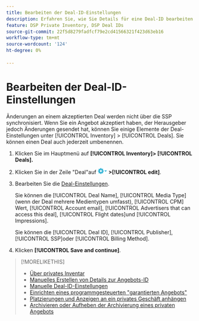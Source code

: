 ```yaml
---
title: Bearbeiten der Deal-ID-Einstellungen
description: Erfahren Sie, wie Sie Details für eine Deal-ID bearbeiten.
feature: DSP Private Inventory, DSP Deal IDs
source-git-commit: 22f5d8279fadfcf79e2cd41566321f423d63eb16
workflow-type: tm+mt
source-wordcount: '124'
ht-degree: 0%

---
```


# Bearbeiten der Deal-ID-Einstellungen

Änderungen an einem akzeptierten Deal werden nicht über die SSP synchronisiert. Wenn Sie ein Angebot akzeptiert haben, der Herausgeber jedoch Änderungen gesendet hat, können Sie einige Elemente der Deal-Einstellungen unter [!UICONTROL Inventory] > [!UICONTROL Deals]. Sie können einen Deal auch jederzeit umbenennen.

1. Klicken Sie im Hauptmenü auf **[!UICONTROL Inventory]> [!UICONTROL Deals].**

1. Klicken Sie in der Zeile &quot;Deal&quot;auf  ![Optionen, Menü](/help/dsp/assets/options-menu.png) **>[!UICONTROL edit]**.

1. Bearbeiten Sie die [Deal-Einstellungen](deal-id-settings.md).

   Sie können die [!UICONTROL Deal Name], [!UICONTROL Media Type] (wenn der Deal mehrere Medientypen umfasst), [!UICONTROL CPM] Wert, [!UICONTROL Account email], [!UICONTROL Advertisers that can access this deal], [!UICONTROL Flight dates]und [!UICONTROL Impressions].

   Sie können die [!UICONTROL Deal ID], [!UICONTROL Publisher], [!UICONTROL SSP]oder [!UICONTROL Billing Method].

1. Klicken **[!UICONTROL Save and continue]**.

>[!MORELIKETHIS]
>
>* [Über privates Inventar](private-inventory-about.md)
>* [Manuelles Erstellen von Details zur Angebots-ID](deal-id-create.md)
>* [Manuelle Deal-ID-Einstellungen](deal-id-settings.md)
>* [Einrichten eines programmgesteuerten &quot;garantierten Angebots&quot;](programmatic-guaranteed-set-up.md)
>* [Platzierungen und Anzeigen an ein privates Geschäft anhängen](/help/dsp/inventory/deal-id-attach-placements.md)
>* [Archivieren oder Aufheben der Archivierung eines privaten Angebots](/help/dsp/inventory/private-deal-archive-unarchive.md)

